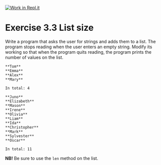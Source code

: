 [![Work in Repl.it](https://classroom.github.com/assets/work-in-replit-14baed9a392b3a25080506f3b7b6d57f295ec2978f6f33ec97e36a161684cbe9.svg)](https://classroom.github.com/online_ide?assignment_repo_id=5375038&assignment_repo_type=AssignmentRepo)
# Exercise 3.3 List size

Write a program that asks the user for strings and adds them to a list. The program stops reading when the user enters an empty string. Modify its working so that when the program quits reading, the program prints the number of values on the list.

```plaintext
**Tom**
**Emma**
**Alex**
**Mary**

In total: 4
```

```plaintext
**Juno**
**Elizabeth**
**Mason**
**Irene**
**Olivia**
**Liam**
**Ida**
**Christopher**
**Mark**
**Sylvester**
**Oscar**

In total: 11
```

**NB!** Be sure to use the `len` method on the list.

